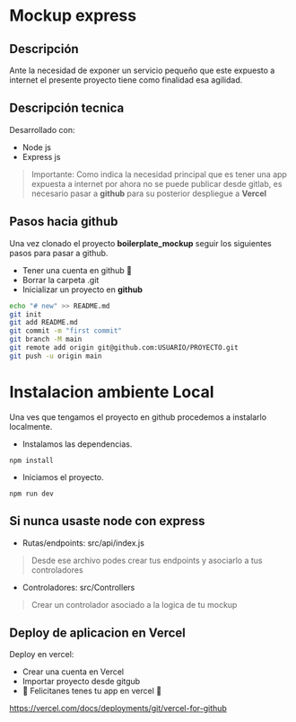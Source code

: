# Mockup express

## Descripción 
Ante la necesidad de exponer un servicio pequeño que este expuesto a internet el presente proyecto tiene como finalidad esa agilidad.

## Descripción tecnica
Desarrollado con:
- Node js
- Express js

>Importante: Como indica la necesidad principal que es tener una app expuesta a internet por ahora no se puede publicar desde gitlab, es necesario pasar a **github** para su posterior despliegue a **Vercel**

## Pasos hacia github 
Una vez clonado el proyecto **boilerplate_mockup** seguir los siguientes pasos para pasar a github. 
- Tener una cuenta en github 👀
- Borrar la carpeta .git 
- Inicializar un proyecto en **github**

```bash
echo "# new" >> README.md
git init
git add README.md
git commit -m "first commit"
git branch -M main
git remote add origin git@github.com:USUARIO/PROYECTO.git
git push -u origin main
```


# Instalacion ambiente Local
Una ves que tengamos el proyecto en github procedemos a instalarlo localmente.

- Instalamos las dependencias.

```
npm install

```
- Iniciamos el proyecto.

```
npm run dev

```

## Si nunca usaste node con express
- Rutas/endpoints: src/api/index.js
> Desde ese archivo podes crear tus endpoints y asociarlo a tus controladores
- Controladores: src/Controllers
> Crear un controlador asociado a la logica de tu mockup


## Deploy de aplicacion en Vercel
Deploy en vercel:
- Crear una cuenta en Vercel
- Importar proyecto desde gitgub
- 🎉 Felicitanes tenes tu app en vercel 🎉

https://vercel.com/docs/deployments/git/vercel-for-github
